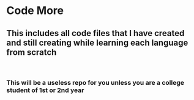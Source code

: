 # Code More

## This includes all code files that I have created and still creating while learning each language from scratch

<br>

### This will be a useless repo for you unless you are a college student of 1st or 2nd year 
